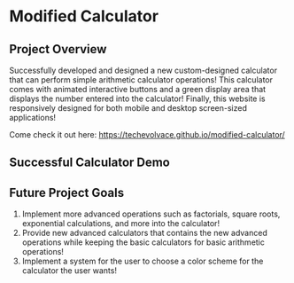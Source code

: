 # Modified Calculator

## Project Overview 
Successfully developed and designed a new custom-designed calculator that can perform simple arithmetic calculator operations! 
This calculator comes with animated interactive buttons and a green display area that displays the number entered into the calculator! 
Finally, this website is responsively designed for both mobile and desktop screen-sized applications! 

Come check it out here: https://techevolvace.github.io/modified-calculator/ 

## Successful Calculator Demo 

## Future Project Goals
1) Implement more advanced operations such as factorials, square roots, exponential calculations, and more into the calculator!
2) Provide new advanced calculators that contains the new advanced operations while keeping the basic calculators for basic arithmetic operations!
3) Implement a system for the user to choose a color scheme for the calculator the user wants! 
